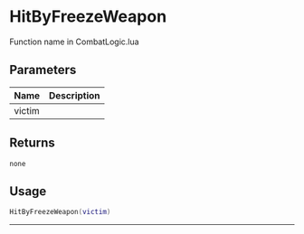 # HitByFreezeWeapon

Function name in CombatLogic.lua

## Parameters

| Name   | Description |
| ------ | ----------- |
| victim |             |

## Returns

`none`

## Usage

```lua
HitByFreezeWeapon(victim)
```

---
